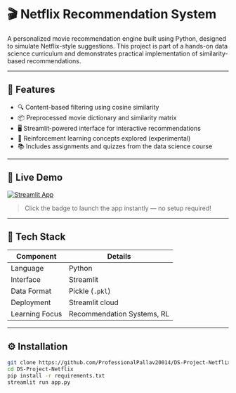 # 🎬 Netflix Recommendation System

A personalized movie recommendation engine built using Python, designed to simulate Netflix-style suggestions. This project is part of a hands-on data science curriculum and demonstrates practical implementation of similarity-based recommendations.

---

## 🚀 Features

- 🔍 Content-based filtering using cosine similarity  
- 📦 Preprocessed movie dictionary and similarity matrix  
- 🖥️ Streamlit-powered interface for interactive recommendations  
- 🧠 Reinforcement learning concepts explored (experimental)  
- 📚 Includes assignments and quizzes from the data science course  

---

## 🔗 Live Demo

[![Streamlit App](https://static.streamlit.io/badges/streamlit_badge_black_white.svg)](https://ds-project-netflix-cybtszfg6ejprs9airltnu.streamlit.app)

> Click the badge to launch the app instantly — no setup required!

---

## 🧰 Tech Stack

| Component        | Details                          |
|------------------|----------------------------------|
| Language         | Python                           |
| Interface        | Streamlit                        |
| Data Format      | Pickle (`.pkl`)                  |
| Deployment       | Streamlit cloud                  |
| Learning Focus   | Recommendation Systems, RL       |


---

## ⚙️ Installation

```bash
git clone https://github.com/ProfessionalPallav20014/DS-Project-Netflix.git
cd DS-Project-Netflix
pip install -r requirements.txt
streamlit run app.py
